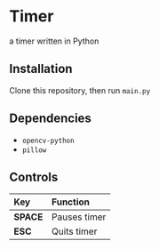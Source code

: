 # Timer

a timer written in Python

## Installation

Clone this repository, then run `main.py`

## Dependencies

* `opencv-python`
* `pillow`

## Controls

|Key|Function|
|:--|:--|
|**SPACE**|Pauses timer|
|**ESC**|Quits timer|
